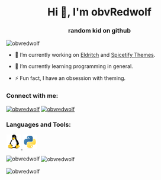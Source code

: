 <h1 align="center">Hi 👋, I'm obvRedwolf</h1>
<h3 align="center">random kid on github</h3>

<p align="left"> <img src="https://komarev.com/ghpvc/?username=obvredwolf&label=Profile%20views&color=0e75b6&style=flat" alt="obvredwolf" /> </p>

- 🔭 I’m currently working on [Eldritch](https://github.com/eldritch-theme/eldritch) and [Spicetify Themes](https://github.com/spicetify/spicetify-themes).

- 🌱 I’m currently learning programming in general.

- ⚡ Fun fact, I have an obsession with theming.

<h3 align="left">Connect with me:</h3>
<p align="left">
<a href="https://twitter.com/obvredwolf" target="blank"><img align="center" src="https://raw.githubusercontent.com/rahuldkjain/github-profile-readme-generator/master/src/images/icons/Social/twitter.svg" alt="obvredwolf" height="30" width="40" /></a>
<a href="https://www.youtube.com/c/obvredwolf" target="blank"><img align="center" src="https://raw.githubusercontent.com/rahuldkjain/github-profile-readme-generator/master/src/images/icons/Social/youtube.svg" alt="obvredwolf" height="30" width="40" /></a>
</p>

<h3 align="left">Languages and Tools:</h3>
<p align="left"> <a href="https://www.linux.org/" target="_blank" rel="noreferrer"> <img src="https://raw.githubusercontent.com/devicons/devicon/master/icons/linux/linux-original.svg" alt="linux" width="40" height="40"/> </a> <a href="https://www.python.org" target="_blank" rel="noreferrer"> <img src="https://raw.githubusercontent.com/devicons/devicon/master/icons/python/python-original.svg" alt="python" width="40" height="40"/> </a> </p>

<p><img align="left" src="https://github-readme-stats.vercel.app/api/top-langs?username=obvredwolf&show_icons=true&theme=catppuccin_mocha&locale=en&layout=compact" alt="obvredwolf" /></p>

<p>&nbsp;<img align="center" src="https://github-readme-stats.vercel.app/api?username=obvredwolf&show_icons=true&theme=catppuccin_mocha&locale=en" alt="obvredwolf" /></p>

<p><img align="center" src="https://github-readme-streak-stats.herokuapp.com/?user=obvredwolf&theme=catppuccin_mocha" alt="obvredwolf" /></p>

